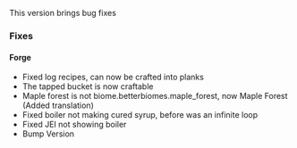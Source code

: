This version brings bug fixes

### Fixes
#### Forge
- Fixed log recipes, can now be crafted into planks
- The tapped bucket is now craftable
- Maple forest is not biome.betterbiomes.maple_forest, now Maple Forest (Added translation)
- Fixed boiler not making cured syrup, before was an infinite loop
- Fixed JEI not showing boiler
- Bump Version